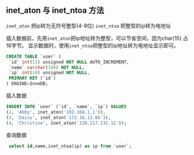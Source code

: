 ## inet_aton 与 inet_ntoa 方法

`inet_aton` 把ip转为无符号整型(4-8位) 
`inet_ntoa` 把整型的ip转为电地址

插入数据前，先用`inet_aton`把ip地址转为整型，可以节省空间，因为char(15) 占16字节。 
显示数据时，使用`inet_ntoa`把整型的ip地址转为电地址显示即可。

```sql
CREATE TABLE `user` (
 `id` int(11) unsigned NOT NULL AUTO_INCREMENT,
 `name` varchar(100) NOT NULL,
 `ip` int(10) unsigned NOT NULL,
 PRIMARY KEY (`id`)
) ENGINE=InnoDB;
```

插入数据

```sql
INSERT INTO `user` (`id`, `name`, `ip`) VALUES
(2, 'Abby', inet_aton('192.168.1.1')),
(3, 'Daisy', inet_aton('172.16.11.66')),
(4, 'Christine', inet_aton('220.117.131.12'));
```

查询数据

```sql
 select id,name,inet_ntoa(ip) as ip from `user`;
```















